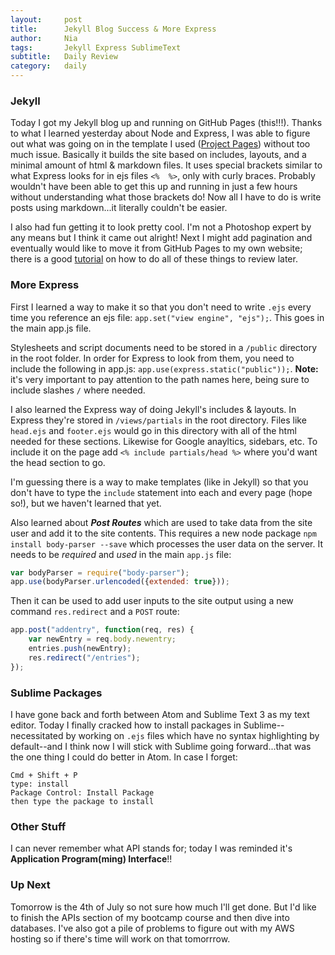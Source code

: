 ```yaml
---
layout:     post
title:      Jekyll Blog Success & More Express
author:     Nia
tags: 		Jekyll Express SublimeText
subtitle:  	Daily Review
category:   daily
---
```


### Jekyll

Today I got my Jekyll blog up and running on GitHub Pages (this!!!). Thanks to what I learned yesterday about Node and Express, I was able to figure out what was going on in the template I used ([Project Pages](https://github.com/projectpages/project-pages)) without too much issue. Basically it builds the site based on includes, layouts, and a minimal amount of html & markdown files. It uses special brackets similar to what Express looks for in ejs files `<%  %>`, only with curly braces. Probably wouldn't have been able to get this up and running in just a few hours without understanding what those brackets do! Now all I have to do is write posts using markdown...it literally couldn't be easier.

I also had fun getting it to look pretty cool. I'm not a Photoshop expert by any means but I think it came out alright! Next I might add pagination and eventually would like to move it from GitHub Pages to my own website; there is a good [tutorial](http://jmcglone.com/guides/github-pages/) on how to do all of these things to review later.


### More Express

First I learned a way to make it so that you don't need to write `.ejs` every time you reference an ejs file: `app.set("view engine", "ejs");`. This goes in the main app.js file.

Stylesheets and script documents need to be stored in a `/public` directory in the root folder. In order for Express to look from them, you need to include the following in app.js: `app.use(express.static("public"));`. **Note:** it's very important to pay attention to the path names here, being sure to include slashes `/` where needed.

I also learned the Express way of doing Jekyll's includes & layouts. In Express they're stored in `/views/partials` in the root directory. Files like `head.ejs` and `footer.ejs` would go in this directory with all of the html needed for these sections. Likewise for Google anayltics, sidebars, etc. To include it on the page add `<% include partials/head %>` where you'd want the head section to go.

I'm guessing there is a way to make templates (like in Jekyll) so that you don't have to type the `include` statement into each and every page (hope so!), but we haven't learned that yet.

Also learned about ***Post Routes*** which are used to take data from the site user and add it to the site contents. This requires a new node package `npm install body-parser --save` which processes the user data on the server. It needs to be *required* and *used* in the main `app.js` file:

```javascript
var bodyParser = require("body-parser");
app.use(bodyParser.urlencoded({extended: true}));
```

Then it can be used to add user inputs to the site output using a new command `res.redirect` and a `POST` route:

```javascript
app.post("addentry", function(req, res) {
	var newEntry = req.body.newentry;
	entries.push(newEntry);
	res.redirect("/entries");
});
```


### Sublime Packages

I have gone back and forth between Atom and Sublime Text 3 as my text editor. Today I finally cracked how to install packages in Sublime--necessitated by working on `.ejs` files which have no syntax highlighting by default--and I think now I will stick with Sublime going forward...that was the one thing I could do better in Atom. In case I forget:

```
Cmd + Shift + P
type: install
Package Control: Install Package
then type the package to install
```


### Other Stuff

I can never remember what API stands for; today I was reminded it's **Application Program(ming) Interface**!!


### Up Next

Tomorrow is the 4th of July so not sure how much I'll get done. But I'd like to finish the APIs section of my bootcamp course and then dive into databases. I've also got a pile of problems to figure out with my AWS hosting so if there's time will work on that tomorrrow.

